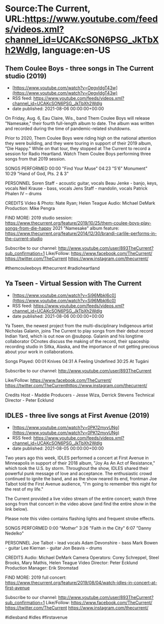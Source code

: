 # Source:The Current, URL:https://www.youtube.com/feeds/videos.xml?channel_id=UCAKcSON6PSG_JkTbXh2WdIg, language:en-US

## Them Coulee Boys - three songs in The Current studio (2019)
 - [https://www.youtube.com/watch?v=OegvIdgT43w](https://www.youtube.com/watch?v=OegvIdgT43w)
 - RSS feed: https://www.youtube.com/feeds/videos.xml?channel_id=UCAKcSON6PSG_JkTbXh2WdIg
 - date published: 2021-08-06 00:00:00+00:00

On Friday, Aug. 6, Eau Claire, Wis., band Them Coulee Boys will release "Namesake," their fourth full-length album to date. The album was written and recorded during the time of pandemic-related shutdowns.

Prior to 2020, Them Coulee Boys were riding high on the national attention they were building, and they were touring in support of their 2019 album, "Die Happy." While on that tour, they stopped at The Current to record a session for Radio Heartland. Watch Them Coulee Boys performing three songs from that 2019 session.

SONGS PERFORMED
00:00 "Find Your Muse"
04:23 "5'6" Monument"
10:29 "Hand of God, Pts. 2 & 3"

PERSONNEL
Soren Staff - acoustic guitar, vocals
Beau Jenke - banjo, keys, vocals
Neil Krause - bass, vocals
Jens Staff - mandolin, vocals
Patrick Phalen IV – drums

CREDITS
Video & Photo: Nate Ryan; Helen Teague
Audio: Michael DeMark
Production: Mike Pengra

FIND MORE:
2019 studio session: https://www.thecurrent.org/feature/2019/10/25/them-coulee-boys-play-songs-from-die-happy
2021 "Namesake" album feature: https://www.thecurrent.org/feature/2014/12/30/brandi-carlile-performs-in-the-current-studio

Subscribe to our channel:
http://www.youtube.com/user/893TheCurrent?sub_confirmation=1
Like/Follow:
https://www.facebook.com/TheCurrent/
https://twitter.com/TheCurrent
https://www.instagram.com/thecurrent/

#themcouleeboys #thecurrent #radioheartland

## Ya Tseen - Virtual Session with The Current
 - [https://www.youtube.com/watch?v=Si96Mbkl6c0](https://www.youtube.com/watch?v=Si96Mbkl6c0)
 - RSS feed: https://www.youtube.com/feeds/videos.xml?channel_id=UCAKcSON6PSG_JkTbXh2WdIg
 - date published: 2021-08-06 00:00:00+00:00

Ya Tseen, the newest project from the multi-disciplinary Indigenous artist Nicholas Galanin, joins The Current to play songs from their debut record Indian Yard, which is out now on @subpop. Galanin and his longtime collaborator OCnotes discuss the making of the record, their spaceship recording studio in Sitka, Alaska, and the importance of not getting precious about your work in collaborations.

Songs Played: 
00:01 Knives
04:31 A Feeling Undefined
30:25 At Tugáni

Subscribe to our channel:
http://www.youtube.com/user/893TheCurrent

Like/Follow:
https://www.facebook.com/TheCurrent/​​​​
https://twitter.com/TheCurrent​​​​
https://www.instagram.com/thecurrent/

Credits
Host - Maddie
Producers - Jesse Wiza, Derrick Stevens
Technical Director - Peter Ecklund

## IDLES - three live songs at First Avenue (2019)
 - [https://www.youtube.com/watch?v=0PK12myvUNg](https://www.youtube.com/watch?v=0PK12myvUNg)
 - RSS feed: https://www.youtube.com/feeds/videos.xml?channel_id=UCAKcSON6PSG_JkTbXh2WdIg
 - date published: 2021-08-05 00:00:00+00:00

Two years ago this week, IDLES performed a concert at First Avenue in Minneapolis in support of their 2018 album, "Joy As An Act of Resistance," which took the U.S. by storm. Throughout the show, IDLES shared their powerful punk message of love and acceptance. The enthusiastic crowd continued to ignite the band, and as the show neared its end, frontman Joe Talbot told the First Avenue audience, "I'm going to remember this night for the rest of my life."

The Current provided a live video stream of the entire concert; watch three songs from that concert in the video above (and find the entire show in the link below).

Please note this video contains flashing lights and frequent strobe effects. 

SONGS PERFORMED
0:00 "Mother"
3:26 "Faith in the City"
6:07 "Danny Nedelko"

PERSONNEL
Joe Talbot - lead vocals
Adam Devonshire - bass
Mark Bowen - guitar
Lee Kiernan - guitar
Jon Beavis – drums

CREDITS
Audio: Michael DeMark
Camera Operators: Corey Schreppel, Steel Brooks, Mary Mathis, Helen Teague
Video Director: Peter Ecklund
Production Manager: Erik Stromstad

FIND MORE:
2019 full concert: https://www.thecurrent.org/feature/2019/08/04/watch-idles-in-concert-at-first-avenue

Subscribe to our channel:
http://www.youtube.com/user/893TheCurrent?sub_confirmation=1
Like/Follow:
https://www.facebook.com/TheCurrent/
https://twitter.com/TheCurrent
https://www.instagram.com/thecurrent/

#idlesband #idles #firstavenue

